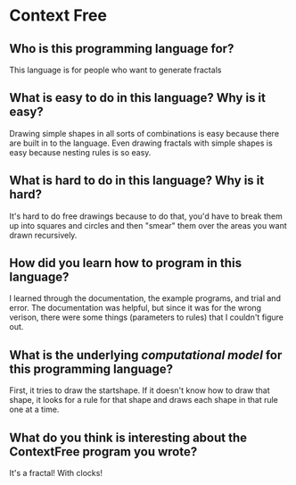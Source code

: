 # Context Free

##  Who is this programming language for?
This language is for people who want to generate fractals 

## What is easy to do in this language? Why is it easy?
Drawing simple shapes in all sorts of combinations is easy because there are
built in to the language. Even drawing fractals with simple shapes is easy
because nesting rules is so easy.


## What is hard to do in this language? Why is it hard?
It's hard to do free drawings because to do that, you'd have to break them up
into squares and circles and then "smear" them over the areas you want drawn
recursively.


## How did you learn how to program in this language?
I learned through the documentation, the example programs, and trial and error.
The documentation was helpful, but since it was for the wrong verison, there
were some things (parameters to rules) that I couldn't figure out.


## What is the underlying _computational model_ for this programming language? 
First, it tries to draw the startshape. If it doesn't know how to draw that
shape, it looks for a rule for that shape and draws each shape in that rule one
at a time.


## What do you think is interesting about the ContextFree program you wrote?
It's a fractal! With clocks!

